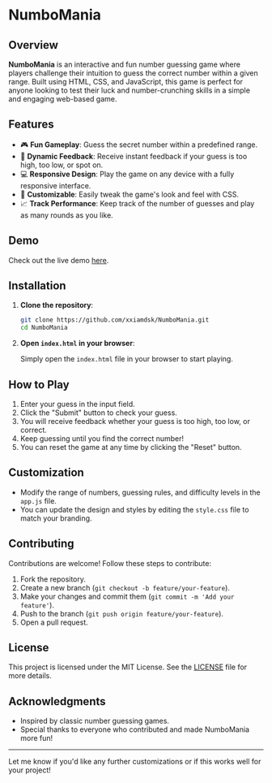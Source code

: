 
# NumboMania

## Overview

**NumboMania** is an interactive and fun number guessing game where players challenge their intuition to guess the correct number within a given range. Built using HTML, CSS, and JavaScript, this game is perfect for anyone looking to test their luck and number-crunching skills in a simple and engaging web-based game.

## Features

- 🎮 **Fun Gameplay**: Guess the secret number within a predefined range.
- 🔢 **Dynamic Feedback**: Receive instant feedback if your guess is too high, too low, or spot on.
- 💻 **Responsive Design**: Play the game on any device with a fully responsive interface.
- 🎨 **Customizable**: Easily tweak the game's look and feel with CSS.
- 📈 **Track Performance**: Keep track of the number of guesses and play as many rounds as you like.

## Demo

Check out the live demo [here](https://xxiamdsk.github.io/NumboMania).

## Installation

1. **Clone the repository**:

   ```bash
   git clone https://github.com/xxiamdsk/NumboMania.git
   cd NumboMania
   ```

2. **Open `index.html` in your browser**:

   Simply open the `index.html` file in your browser to start playing.

## How to Play

1. Enter your guess in the input field.
2. Click the "Submit" button to check your guess.
3. You will receive feedback whether your guess is too high, too low, or correct.
4. Keep guessing until you find the correct number!
5. You can reset the game at any time by clicking the "Reset" button.

## Customization

- Modify the range of numbers, guessing rules, and difficulty levels in the `app.js` file.
- You can update the design and styles by editing the `style.css` file to match your branding.

## Contributing

Contributions are welcome! Follow these steps to contribute:

1. Fork the repository.
2. Create a new branch (`git checkout -b feature/your-feature`).
3. Make your changes and commit them (`git commit -m 'Add your feature'`).
4. Push to the branch (`git push origin feature/your-feature`).
5. Open a pull request.

## License

This project is licensed under the MIT License. See the [LICENSE](./LICENSE) file for more details.

## Acknowledgments

- Inspired by classic number guessing games.
- Special thanks to everyone who contributed and made NumboMania more fun!

---

Let me know if you'd like any further customizations or if this works well for your project!